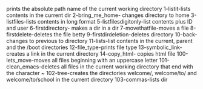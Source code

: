 prints the absolute path name of the current working directory
1-listit-lists contents in the current dir
2-bring_me_home- changes directory to home
3-listfiles-lists contents in long format
5-listfilesdigitonly-list contents plus ID and user
6-firstdirectory- makes a dir in a dir
7-movethatfile-moves a file
8-firstdelete-deletes the file betty
9-firstdirdeletion-deletes directory
10-back- changes to previous to directory
11-lists-list contents in the current, parent and the /boot directories
12-file_type-prints file type
13-symbolic_link-creates a link in the current directory
14-copy_html- copies html file
100-lets_move-moves all files beginning with an uppercase letter
101-clean_emacs-deletes all files in the current working directory that end with the character ~
102-tree-creates the directories welcome/, welcome/to/ and welcome/to/school in the current directory
103-commas-lists dir
